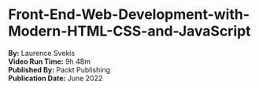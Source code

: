 # Front-End-Web-Development-with-Modern-HTML-CSS-and-JavaScript
<strong>By:</strong> Laurence Svekis\
<strong>Video Run Time:</strong> 9h 48m\
<strong>Published By:</strong> Packt Publishing\
<strong>Publication Date:</strong> June 2022

